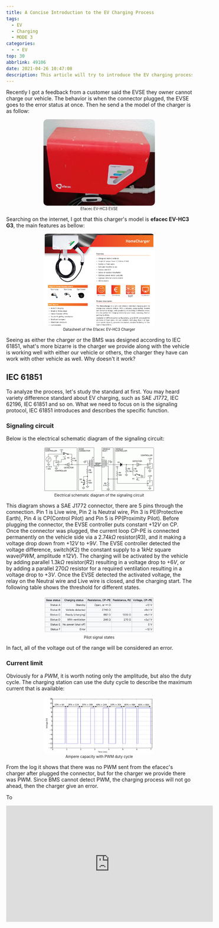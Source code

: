 ```yaml
---
title: A Concise Introduction to the EV Charging Process
tags:
  - EV
  - Charging
  - MODE 3
categories:
  - - EV
top: 30
abbrlink: 49106
date: 2021-04-26 10:47:08
description: This article will try to introduce the EV charging process in a perspicuity manner via a real case.
---
```


<style>
  .box {width:60%; text-align:center; font-size:10px; margin:0 auto;}
  .box img {border-radius: 10px;}
</style>

Recently I got a feedback from a customer said the EVSE they owner cannot charge our vehicle. The behavior is when the connector plugged, the EVSE goes to the error status at once. Then he send a the model of the charger is as follow:

<div class="box">
  <img src="https://raw.githubusercontent.com/CarloHan/pic-blog/master/pictures/20210427142820.jpg" alt="Efacec EV-HC3" />
  Efacec EV-HC3 EVSE
</div>

Searching on the internet, I got that this charger's model is **efacec EV-HC3 G3**, the main features as bellow:

<div class="box">
  <img src="https://raw.githubusercontent.com/CarloHan/pic-blog/master/pictures/20210427162102.jpg" alt="Efacec Charger datasheet" />
  Datasheet of the Efacec EV-HC3 Charger
</div>

Seeing as either the charger or the BMS was designed according to IEC 61851, what's more bizarre is the charger we provide along with the vehicle is working well with either our vehicle or others, the charger they have can work with other vehicle as well. Why doesn't it work?

## IEC 61851

To analyze the process, let's study the standard at first. You may heard variety difference standard about EV charging, such as SAE J1772, IEC 62196, IEC 61851 and so on. What we need to focus on is the signaling protocol, IEC 61851 introduces and describes the specific function.

### Signaling circuit

Below is the electrical schematic diagram of the signaling circuit:

<div class="box">
  <img src="https://raw.githubusercontent.com/CarloHan/pic-blog/master/pictures/20210430150310.gif" alt="Signaling circuit" />
  Electrical schematic diagram of the signaling circuit
</div>

This diagram shows a SAE J1772 connector, there are 5 pins through the connection. Pin 1 is Live wire, Pin 2 is Neutral wire, Pin 3 is PE(Protective Earth), Pin 4 is CP(Control Pilot) and Pin 5 is PP(Proximity Pilot). Before plugging the connector, the EVSE controller puts constant $+12V$ on CP. Once the connector was plugged, the current loop CP-PE is connected permanently on the vehicle side via a $2.74k\Omega$ resistor($R3$), and it making a voltage drop down from $+12V$ to $+9V$. The EVSE controller detected the voltage difference, switch($K2$) the constant supply to a $1kHz$ square wave($PWM$, amplitude $\pm12V$). The charging will be activated by the vehicle by adding parallel $1.3k\Omega$ resistor($R2$) resulting in a voltage drop to $+6V$, or by adding a parallel $270\Omega$ resistor for a required ventilation resulting in a voltage drop to $+3V$. Once the EVSE detected the activated voltage, the relay on the Neutral wire and Live wire is closed, and the charging start. The following table shows the threshold for different states.

<div class="box">
  <img src="https://raw.githubusercontent.com/CarloHan/pic-blog/master/pictures/20210430225739.jpg" alt="Pilot signal states" />
  Pilot signal states
</div>

In fact, all of the voltage out of the range will be considered an error.

### Current limit

Obviously for a $PWM$, it is worth noting only the amplitude, but also the duty cycle. The charging station can use the duty cycle to describe the maximum current that is available:

<div class="box">
  <img src="https://raw.githubusercontent.com/CarloHan/pic-blog/master/pictures/20210430234838.jpg" alt="Ampere capacity with PWM duty cycle" />
  Ampere capacity with PWM duty cycle
</div>

From the log it shows that there was no PWM sent from the efacec's charger after plugged the connector, but for the charger we provide there was PWM. Since BMS cannot detect PWM, the charging process will not go ahead, then the charger give an error.

To 
<iframe width="560" height="315" src="https://www.youtube.com/embed/lEgg_gGY_Pw" title="YouTube video player" frameborder="0" allow="accelerometer; autoplay; clipboard-write; encrypted-media; gyroscope; picture-in-picture" allowfullscreen></iframe>
